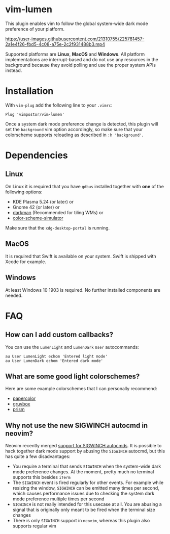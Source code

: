 # vim-lumen

This plugin enables vim to follow the global system-wide dark mode preference of your platform.

https://user-images.githubusercontent.com/21310755/225781457-2a1e4f26-fbd5-4c08-a75e-2c2f931488b3.mp4

Supported platforms are **Linux**, **MacOS** and **Windows**. All platform implementations are interrupt-based and do not use any resources in the background because they avoid polling and use the proper system APIs instead.

# Installation

With `vim-plug` add the following line to your `.vimrc`:

```vim
Plug 'vimpostor/vim-lumen'
```

Once a system dark mode preference change is detected, this plugin will set the `background` vim option accordingly, so make sure that your colorscheme supports reloading as described in `:h 'background'`.

# Dependencies

## Linux

On Linux it is required that you have `gdbus` installed together with **one** of the following options:

- KDE Plasma 5.24 (or later) or
- Gnome 42 (or later) or
- [darkman](https://gitlab.com/WhyNotHugo/darkman) (Recommended for tiling WMs) or
- [color-scheme-simulator](https://gitlab.gnome.org/exalm/color-scheme-simulator)

Make sure that the `xdg-desktop-portal` is running.

## MacOS

It is required that Swift is available on your system. Swift is shipped with Xcode for example.

## Windows

At least Windows 10 1903 is required. No further installed components are needed.

# FAQ

## How can I add custom callbacks?

You can use the `LumenLight` and `LumenDark` `User` autocommands:
```vim
au User LumenLight echom 'Entered light mode'
au User LumenDark echom 'Entered dark mode'
```

## What are some good light colorschemes?

Here are some example colorschemes that I can personally recommend:

- [papercolor](https://github.com/NLKNguyen/papercolor-theme)
- [gruvbox](https://github.com/morhetz/gruvbox)
- [prism](https://github.com/vimpostor/vim-prism)

## Why not use the new SIGWINCH autocmd in neovim?

Neovim recently merged [support for SIGWINCH autocmds](https://github.com/neovim/neovim/pull/18029). It is possible to hack together dark mode support by abusing the `SIGWINCH` autocmd, but this has quite a few disadvantages:

- You require a terminal that sends `SIGWINCH` when the system-wide dark mode preference changes. At the moment, pretty much no terminal supports this besides `iTerm`
- The `SIGWINCH` event is fired regularly for other events. For example while resizing the window, `SIGWINCH` can be emitted many times per second, which causes performance issues due to checking the system dark mode preference multiple times per second
- `SIGWINCH` is not really intended for this usecase at all. You are abusing a signal that is originally only meant to be fired when the terminal size changes
- There is only `SIGWINCH` support in `neovim`, whereas this plugin also supports regular vim
